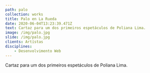 ```yaml
---
path: palo
collection: works
title: Palo en La Rueda
date: 2020-06-04T13:23:39.471Z
text: Cartaz para um dos primeiros espetáculos de Poliana Lima.
image: /img/palo.jpg
slide: /img/palo.jpg
clients: Artístas
disciplines: 
    - Desenvolvimento Web
---
```

Cartaz para um dos primeiros espetáculos de Poliana Lima.
